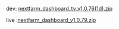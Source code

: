 dev: [nextfarm_dashboard_tv_v1.0.76(1d).zip](https://github.com/user-attachments/files/18022672/nextfarm_dashboard_tv_v1.0.76.1d.zip)




live :[nextfarm_dashboard_v1.0.79.zip](https://github.com/user-attachments/files/18061752/nextfarm_dashboard_v1.0.79.zip)
